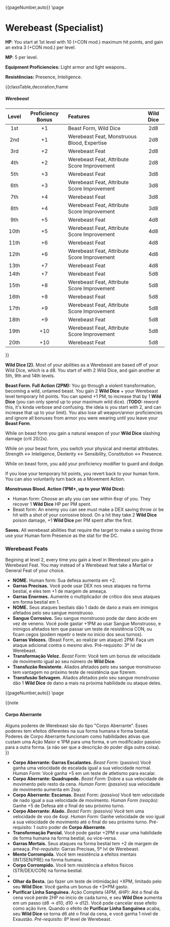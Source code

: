 {{pageNumber,auto}}
\page
# Werebeast (Specialist)

<style>.page#p1:after{ display:none; }</style>
**HP**: You start at 1st level with 10 (+CON mod.) maximum hit points, and gain an extra 3 (+CON mod.) per level.

**MP**: 5 per level.

**Equipment Proficiencies:** Light armor and light weapons..

**Resistências:** Presence, Inteligence.

{{classTable,decoration,frame
##### Werebeast
| Level | Proficiency Bonus | Features |Wild Dice | 
| :---: | :---------------: | :------- | :----: |
| 1st | +1 | Beast Form, Wild Dice | 2d8 |
| 2nd | +1 | Werebeast Feat, Monstruous Blood, Expertise | 2d8 |
| 3rd | +2 | Werebeast Feat | 2d8 |
| 4th | +2 | Werebeast Feat, Attribute Score Improvement | 2d8 |
| 5th | +3 | Werebeast Feat | 3d8 |
| 6th | +3 | Werebeast Feat, Attribute Score Improvement | 3d8 |
| 7th | +4 | Werebeast Feat | 3d8 |
| 8th | +4 | Werebeast Feat, Attribute Score Improvement | 3d8 |
| 9th | +5 | Werebeast Feat | 4d8 |
| 10th | +5 | Werebeast Feat, Attribute Score Improvement | 4d8 |
| 11th | +6 | Werebeast Feat | 4d8 |
| 12th | +6 | Werebeast Feat, Attribute Score Improvement | 4d8 |
| 13th | +7 | Werebeast Feat | 4d8 |
| 14th | +7 | Werebeast Feat | 5d8 |
| 15th | +8 | Werebeast Feat, Attribute Score Improvement | 5d8 |
| 16th | +8 | Werebeast Feat | 5d8 |
| 17th | +9 | Werebeast Feat, Attribute Score Improvement | 5d8 |
| 18th | +9 | Werebeast Feat | 5d8 |
| 19th | +10 | Werebeast Feat, Attribute Score Improvement | 5d8 |
| 20th | +10 | Werebeast Feat | 5d8 |
}}


**Wild Dice (2).** Most of your abilities as a Werebeast are based off of your Wild Dice, which is a d8. You start of with 2 Wild Dice, and gain another at 5th, 9th and 14th levels.

**Beast Form. Full Action (2PM):** You go through a violent transformation, becoming a wild, untamed beast. You gain 2 **Wild Dice** + your Werebeast level temporary hit points. You can spend +1 PM, to increase that by 1 **Wild Dice** (you can only spend up to your maximum wild dice). (**TODO:** reword this, it's kinda verbose and confusing. the ideia is you start with 2, and can increase that up to your limit). You also lose all weapon/armor proficiencies and ignore all bonuses from armor you were wearing until you leave your **Beast Form**.

While on beast form you gain a natural weapon of your **Wild Dice** slashing damage (crit 20/2x).

While on your beast form, you switch your physical and mental attributes. Strength <-> Inteligence, Dexterity <-> Sensibility, Constitution <-> Presence.

While on beast form, you add your proficiency modifier to guard and dodge.

If you lose your temporary hit points, you revert back to your human form. You can also voluntarily turn back as a Movement Action.

**Monstruous Blood. Action (1PM+, up to your Wild Dice):** 
- Human form: Choose an ally you can see within 6sqr of you. They recover 1 **Wild Dice** HP per PM spent.
- Beast form: An enemy you can see must make a DEX saving throw or be hit with a shot of your corrosive blood. On a hit they take 2 **Wild Dice** poison damage, +1 **Wild Dice** per PM spent after the first.

**Saves.** All werebeast abilities that require the target to make a saving throw use your Human form Presence as the stat for the DC.

### Werebeast Feats

Begining at level 2, every time you gain a level in Werebeast you gain a Werebeast Feat. You may instead of a Werebeast feat take a Martial or General Feat of your choice.

- **NOME.** Human form: Sua defesa aumenta em +2.
- **Garras Precisas.** Você pode usar DEX nos seus ataques na forma bestial, e eles tem +1 de margem de ameaça. 
- **Garras Enormes.** Aumente o multiplicador de crítico dos seus ataques em forma bestial em 1.
- **NOME.** Seus ataques bestiais dão 1 dado de dano a mais em inimigos afetados pelo seu sangue monstruoso.
- **Sangue Corrosivo.** Seu sangue monstruoso pode dar dano ácido em vez de veneno. Você pode gastar +1PM ao usar Sangue Monstruoso, e inimigos afetados tem que passar um teste de resistência CON, ou ficam cegos (podem repetir o teste no início dos seus turnos).
- **Garras Velozes.** (Beast Form, ao realizar um ataque) 2PM: Faça um ataque adicional contra o mesmo alvo. Pré-requisito: 3º lvl de Werebeast.
- **Transformação Veloz.** *Beast Form:* Você tem um bonus de velocidade de movimento igual ao seu número de **Wild Dice**.
- **Transfuzão Resistente.** Aliados afetados pelo seu sangue monstruoso tem vantagem no próximo teste de resistência que fizerem.
- **Transfusão Selvagem.** Aliados afetados pelo seu sangue monstruoso dão 1 **Wild Dice** de dano a mais na próxima habilidade ou ataque deles.

{{pageNumber,auto}}
\page

{{note
#### Corpo Aberrante

Alguns poderes de Werebeast são do tipo "Corpo Aberrante". Esses poderes tem efeitos diferentes na sua forma humana e forma bestial.  Poderes de Corpo Aberrante funcionam como habilidades ativas que custam uma Ação Maior e 1PM para uma forma, e um modificador passivo para a outra forma. (a não ser que a descrição do poder diga outra coisa).
}}

- **Corpo Aberrante: Garras Escalantes.** *Beast Form:* (passivo) Você ganha uma velocidade de escalada igual a sua velocidade normal. *Human Form:* Você ganha +5 em um teste de atletismo para escalar.
- **Corpo Aberrante: Quadrupede.** *Beast Form:* Dobre a sua velocidade de movimento pelo resto da cena. *Human Form: (passivo)* sua velocidade de movimento aumenta em 2sqr.
- **Corpo Aberrante: Escamas.** Beast Form: *(passivo)* Você tem velocidade de nado igual a sua velocidade de movimento. *Human Form (reação):* Ganhe +5 de Defesa até o final do seu próximo turno.
- **Corpo Aberrante: Alado.** *Beast Form: (passivo)* Você tem uma velocidade de voo de 4sqr. *Human Form:* Ganhe velocidade de voo igual a sua velocidade de movimento até o final do seu próximo turno. Pré-requisito: 1 outro poder de **Corpo Aberrante**.
- **Transformação Parcial.** Você pode gastar +2PM e usar uma habilidade de forma humana na forma bestial, ou vice-versa.
- **Garras Mortais.** Seus ataques na forma bestial tem +2 de margem de ameaça. *Pré-requisito:* Garras Precisas, 5º lvl de Werebeast. 
- **Mente Corrompida.** Você tem resistência a efeitos mentais (INT/SEN/PRE) na forma humana.
- **Corpo Corrompido.** Você tem resistência a efeitos físicos (STR/DEX/CON) na forma bestial.
- 
- **Olhar da Besta.** (ao fazer um teste de intimidação) +XPM, limitado pelo seu **Wild Dice**: Você ganha um bonus de +3\*PM gasto.
- **Purificar Linha Sanguínea.** Ação Completa (4PM, 4HP): Até o final da cena você perde 2HP no início de cada turno, e seu **Wild Dice** aumenta em um passo (d8 -> d10, d10 -> d12). Você pode cancelar esse efeito como ação livre. Quando o efeito de **Purificar Linha Sanguínea** acaba, seu **Wild Dice** se torna d6 até o final da cena, e você ganha 1 nível de Exaustão. *Pré-requisito:* 8º level de Werebeast. 


